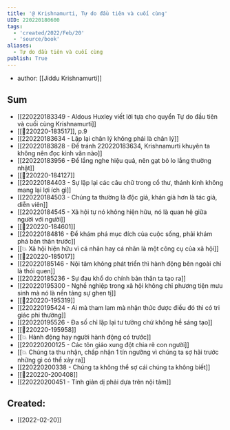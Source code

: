 ```yaml
---
title: '@ Krishnamurti, Tự do đầu tiên và cuối cùng'
UID: 220220180600
tags:
  - 'created/2022/Feb/20'
  - 'source/book'
aliases:
  - Tự do đầu tiên và cuối cùng
publish: True
---
```

- author: [[Jiddu Krishnamurti]]

## Sum
- [[220220183349 - Aldous Huxley viết lời tựa cho quyển Tự do đầu tiên và cuối cùng Krishnamurti]]
- [[💬220220-183517]], p.9
- [[220220183634 - Lặp lại chân lý không phải là chân lý]]
- [[220220183828 - Để tránh 220220183634, Krishnamurti khuyên ta không nên đọc kinh văn nào]]
- [[220220183956 - Để lắng nghe hiệu quả, nên gạt bỏ lo lắng thường nhật]]
- [[💬220220-184127]]
- [[220220184403 - Sự lặp lại các câu chữ trong cổ thư, thánh kinh không mang lại lợi ích gì]]
- [[220220184503 - Chúng ta thường là độc giả, khán giả hơn là tác giả, diễn viên]]
- [[220220184545 - Xã hội tự nó không hiện hữu, nó là quan hệ giữa người với người]]
- [[💬220220-184601]]
- [[220220184816 - Để khám phá mục đích của cuộc sống, phải khám phá bản thân trước]]
- [[💥 Xã hội hiện hữu vì cá nhân hay cá nhân là một công cụ của xã hội]]
- [[💬220220-185017]]
- [[220220185146 - Nội tâm không phát triển thì hành động bên ngoài chỉ là thói quen]]
- [[220220185236 - Sự đau khổ do chính bản thân ta tạo ra]]
- [[220220195300 - Nghề nghiệp trong xã hội không chỉ phương tiện mưu sinh mà nó là nền tảng sự ghen tị]]
- [[💬220220-195319]]
- [[220220195424 - Ai mà tham lam mà nhận thức được điều đó thì có tri giác phi thường]]
- [[220220195526 - Đa số chỉ lặp lại tư tưởng chứ không hề sáng tạo]]
- [[💬220220-195958]]
- [[💥 Hành động hay người hành động có trước]]
- [[220220200125 - Các tôn giáo xung đột chia rẽ con người]]
- [[💥 Chúng ta thu nhận, chấp nhận 1 tín ngưỡng vì chúng ta sợ hãi trước những gì có thể xảy ra]]
- [[220220200338 - Chúng ta không thể sợ cái chúng ta không biết]]
- [[💬220220-200408]]
- [[220220200451 - Tính giản dị phải dựa trên nội tâm]]



## Created:
- [[2022-02-20]]

